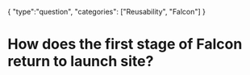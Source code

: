 {
    "type":"question",
    "categories": ["Reusability", "Falcon"]
}

# How does the first stage of Falcon return to launch site?
